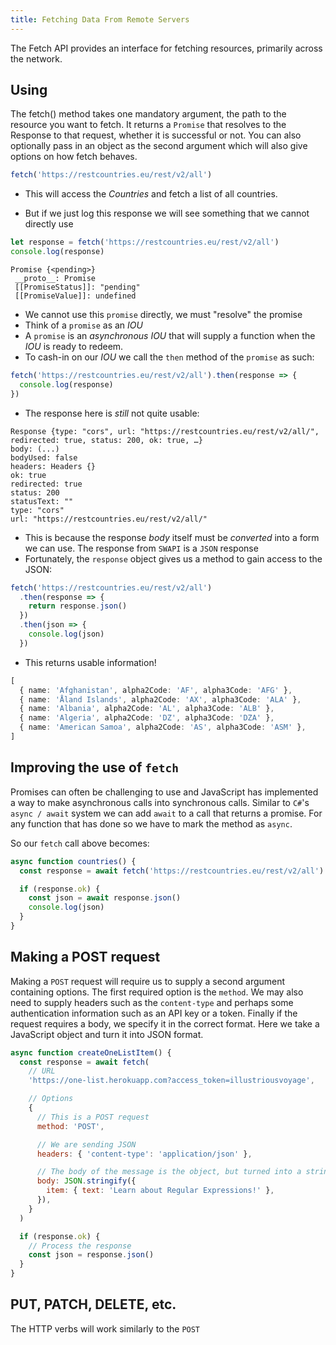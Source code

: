 ```yaml
---
title: Fetching Data From Remote Servers
---
```


The Fetch API provides an interface for fetching resources, primarily across the
network.

## Using

The fetch() method takes one mandatory argument, the path to the resource you
want to fetch. It returns a `Promise` that resolves to the Response to that
request, whether it is successful or not. You can also optionally pass in an
object as the second argument which will also give options on how fetch behaves.

```javascript
fetch('https://restcountries.eu/rest/v2/all')
```

- This will access the _Countries_ and fetch a list of all countries.

- But if we just log this response we will see something that we cannot directly
  use

```javascript
let response = fetch('https://restcountries.eu/rest/v2/all')
console.log(response)
```

```
Promise {<pending>}
 __proto__: Promise
 [[PromiseStatus]]: "pending"
 [[PromiseValue]]: undefined
```

- We cannot use this `promise` directly, we must "resolve" the promise
- Think of a `promise` as an _IOU_
- A `promise` is an _asynchronous_ _IOU_ that will supply a function when the
  _IOU_ is ready to redeem.
- To cash-in on our _IOU_ we call the `then` method of the `promise` as such:

```javascript
fetch('https://restcountries.eu/rest/v2/all').then(response => {
  console.log(response)
})
```

- The response here is _still_ not quite usable:

```
Response {type: "cors", url: "https://restcountries.eu/rest/v2/all/", redirected: true, status: 200, ok: true, …}
body: (...)
bodyUsed: false
headers: Headers {}
ok: true
redirected: true
status: 200
statusText: ""
type: "cors"
url: "https://restcountries.eu/rest/v2/all/"
```

- This is because the response _body_ itself must be _converted_ into a form we
  can use. The response from `SWAPI` is a `JSON` response
- Fortunately, the `response` object gives us a method to gain access to the
  JSON:

```javascript
fetch('https://restcountries.eu/rest/v2/all')
  .then(response => {
    return response.json()
  })
  .then(json => {
    console.log(json)
  })
```

- This returns usable information!

<!-- prettier-ignore -->
```typescript
[
  { name: 'Afghanistan', alpha2Code: 'AF', alpha3Code: 'AFG' },
  { name: 'Åland Islands', alpha2Code: 'AX', alpha3Code: 'ALA' },
  { name: 'Albania', alpha2Code: 'AL', alpha3Code: 'ALB' },
  { name: 'Algeria', alpha2Code: 'DZ', alpha3Code: 'DZA' },
  { name: 'American Samoa', alpha2Code: 'AS', alpha3Code: 'ASM' },
]
```

## Improving the use of `fetch`

Promises can often be challenging to use and JavaScript has implemented a way to
make asynchronous calls into synchronous calls. Similar to `C#`'s
`async / await` system we can add `await` to a call that returns a promise. For
any function that has done so we have to mark the method as `async`.

So our `fetch` call above becomes:

```javascript
async function countries() {
  const response = await fetch('https://restcountries.eu/rest/v2/all')

  if (response.ok) {
    const json = await response.json()
    console.log(json)
  }
}
```

## Making a POST request

Making a `POST` request will require us to supply a second argument containing
options. The first required option is the `method`. We may also need to supply
headers such as the `content-type` and perhaps some authentication information
such as an API key or a token. Finally if the request requires a body, we
specify it in the correct format. Here we take a JavaScript object and turn it
into JSON format.

```javascript
async function createOneListItem() {
  const response = await fetch(
    // URL
    'https://one-list.herokuapp.com?access_token=illustriousvoyage',

    // Options
    {
      // This is a POST request
      method: 'POST',

      // We are sending JSON
      headers: { 'content-type': 'application/json' },

      // The body of the message is the object, but turned into a string in JSON format
      body: JSON.stringify({
        item: { text: 'Learn about Regular Expressions!' },
      }),
    }
  )

  if (response.ok) {
    // Process the response
    const json = response.json()
  }
}
```

## PUT, PATCH, DELETE, etc.

The HTTP verbs will work similarly to the `POST`
